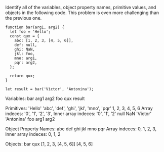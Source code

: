 Identify all of the variables, object property names, primitive values, and objects in the following code. This problem is even more challenging than the previous one.

    function bar(arg1, arg2) {
      let foo = 'Hello';
      const qux = {
        abc: [1, 2, 3, [4, 5, 6]],
        def: null,
        ghi: NaN,
        jkl: foo,
        mno: arg1,
        pqr: arg2,
      };

      return qux;
    }

    let result = bar('Victor', 'Antonina');

Variables:
bar
arg1
arg2
foo
qux
result

Primitives:
'Hello'
'abc', 'def', 'ghi', 'jkl', 'mno', 'pqr'
1, 2, 3, 4, 5, 6
Array indeces: '0', '1', '2', '3',
Inner array indeces: '0', '1', '2'
null
NaN
'Victor'
'Antonina'
foo
arg1
arg2

Object Property Names:
abc
def
ghi
jkl
mno
pqr
Array indeces: 0, 1, 2, 3, 
Inner array indeces: 0, 1, 2

Objects:
bar
qux
[1, 2, 3, [4, 5, 6]]
[4, 5, 6]
